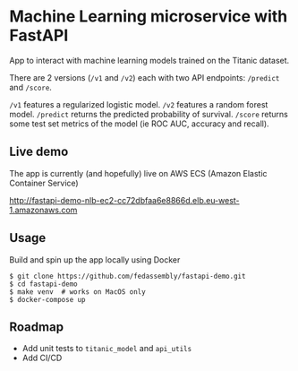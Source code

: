 # Machine Learning microservice with FastAPI

App to interact with machine learning models trained on the Titanic dataset.

There are 2 versions (`/v1` and `/v2`) each with two API endpoints: `/predict` and `/score`.

`/v1` features a regularized logistic model. `/v2` features a random forest model. `/predict` returns the predicted probability of survival. `/score` returns some test set metrics of the model (ie ROC AUC, accuracy and recall).

## Live demo

The app is currently (and hopefully) live on AWS ECS (Amazon Elastic Container Service)

http://fastapi-demo-nlb-ec2-cc72dbfaa6e8866d.elb.eu-west-1.amazonaws.com

## Usage

Build and spin up the app locally using Docker

```
$ git clone https://github.com/fedassembly/fastapi-demo.git
$ cd fastapi-demo
$ make venv  # works on MacOS only
$ docker-compose up
```

## Roadmap

- Add unit tests to `titanic_model` and `api_utils`
- Add CI/CD
